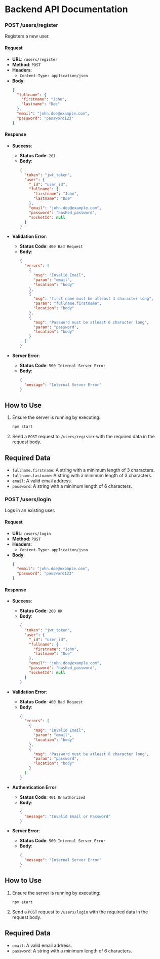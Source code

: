 # Backend API Documentation

### POST /users/register

Registers a new user.

#### Request

- **URL**: `/users/register`
- **Method**: `POST`
- **Headers**:
  - `Content-Type: application/json`
- **Body**:
  ```json
  {
    "fullname": {
      "firstname": "John",
      "lastname": "Doe"
    },
    "email": "john.doe@example.com",
    "password": "password123"
  }
  ```

#### Response

- **Success**:
  - **Status Code**: `201`
  - **Body**:
    ```json
    {
      "token": "jwt_token",
      "user": {
        "_id": "user_id",
        "fullname": {
          "firstname": "John",
          "lastname": "Doe"
        },
        "email": "john.doe@example.com",
        "password": "hashed_password",
        "socketId": null
      }
    }
    ```

- **Validation Error**:
  - **Status Code**: `400 Bad Request`
  - **Body**:
    ```json
    {
      "errors": [
        {
          "msg": "Invalid Email",
          "param": "email",
          "location": "body"
        },
        {
          "msg": "first name must be atleast 3 character long",
          "param": "fullname.firstname",
          "location": "body"
        },
        {
          "msg": "Password must be atleast 6 character long",
          "param": "password",
          "location": "body"
        }
      ]
    }
    ```

- **Server Error**:
  - **Status Code**: `500 Internal Server Error`
  - **Body**:
    ```json
    {
      "message": "Internal Server Error"
    }
    ```

## How to Use

1. Ensure the server is running by executing:
   ```sh
   npm start
   ```

2. Send a `POST` request to `/users/register` with the required data in the request body.

## Required Data

- `fullname.firstname`: A string with a minimum length of 3 characters.
- `fullname.lastname`: A string with a minimum length of 3 characters.
- `email`: A valid email address.
- `password`: A string with a minimum length of 6 characters.

### POST /users/login

Logs in an existing user.

#### Request

- **URL**: `/users/login`
- **Method**: `POST`
- **Headers**:
  - `Content-Type: application/json`
- **Body**:
  ```json
  {
    "email": "john.doe@example.com",
    "password": "password123"
  }
  ```

#### Response

- **Success**:
  - **Status Code**: `200 OK`
  - **Body**:
    ```json
    {
      "token": "jwt_token",
      "user": {
        "_id": "user_id",
        "fullname": {
          "firstname": "John",
          "lastname": "Doe"
        },
        "email": "john.doe@example.com",
        "password": "hashed_password",
        "socketId": null
      }
    }
    ```

- **Validation Error**:
  - **Status Code**: `400 Bad Request`
  - **Body**:
    ```json
    {
      "errors": [
        {
          "msg": "Invalid Email",
          "param": "email",
          "location": "body"
        },
        {
          "msg": "Password must be atleast 6 character long",
          "param": "password",
          "location": "body"
        }
      ]
    }
    ```

- **Authentication Error**:
  - **Status Code**: `401 Unauthorized`
  - **Body**:
    ```json
    {
      "message": "Invalid Email or Password"
    }
    ```

- **Server Error**:
  - **Status Code**: `500 Internal Server Error`
  - **Body**:
    ```json
    {
      "message": "Internal Server Error"
    }
    ```

## How to Use

1. Ensure the server is running by executing:
   ```sh
   npm start
   ```

2. Send a `POST` request to `/users/login` with the required data in the request body.

## Required Data

- `email`: A valid email address.
- `password`: A string with a minimum length of 6 characters.
